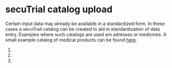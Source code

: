 # secuTrial catalog upload 

Certain input data may already be available in a standardized form. In these cases a secuTrail catalog can be created to aid  in standardization of data entry. Examples where such catalogs are used are adresses or medicines. A small example catalog of medical products can be found [here](https://github.com/PatrickRWright/SCTO/blob/master/DM/secuTrial/data/med_catalog.csv).

1. 
2. 
3. 


